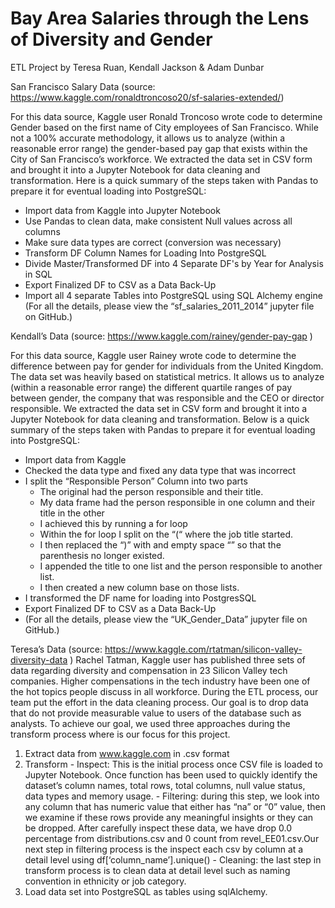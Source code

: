 # Bay Area Salaries through the Lens of Diversity and Gender

ETL Project by Teresa Ruan, Kendall Jackson & Adam Dunbar



San Francisco Salary Data (source: https://www.kaggle.com/ronaldtroncoso20/sf-salaries-extended/)

For this data source, Kaggle user Ronald Troncoso wrote code to determine Gender based on the first name of City employees of San Francisco. While not a 100% accurate methodology, it allows us to analyze (within a reasonable error range) the gender-based pay gap that exists within the City of San Francisco’s workforce. We extracted the data set in CSV form and brought it into a Jupyter Notebook for data cleaning and transformation. Here is a quick summary of the steps taken with Pandas to prepare it for eventual loading into PostgreSQL:
- Import data from Kaggle into Jupyter Notebook
- Use Pandas to clean data, make consistent Null values across all columns
- Make sure data types are correct (conversion was necessary)
- Transform DF Column Names for Loading Into PostgreSQL
- Divide Master/Transformed DF into 4 Separate DF's by Year for Analysis in SQL
-	Export Finalized DF to CSV as a Data Back-Up
-	Import all 4 separate Tables into PostgreSQL using SQL Alchemy engine
(For all the details, please view the “sf_salaries_2011_2014” jupyter file on GitHub.)

Kendall’s Data (source: https://www.kaggle.com/rainey/gender-pay-gap ) 

For this data source, Kaggle user Rainey wrote code to determine the difference between pay for gender for individuals from the United Kingdom. The data set was heavily based on statistical metrics. It allows us to analyze (within a reasonable error range) the different quartile ranges of pay between gender, the company that was responsible and the CEO or director responsible.  We extracted the data set in CSV form and brought it into a Jupyter Notebook for data cleaning and transformation. Below is a quick summary of the steps taken with Pandas to prepare it for eventual loading into PostgreSQL:
- Import data from Kaggle
- Checked the data type and fixed any data type that was incorrect
- I split the “Responsible Person” Column into two parts
   - The original had the person responsible and their title.
   - My data frame had the person responsible in one column and their title in the other
   - I achieved this by running a for loop
   - Within the for loop I split on the “(“ where the job title started.
   - I then replaced the “)” with and empty space “” so that the parenthesis no longer existed.
   - I appended the title to one list and the person responsible to another list.
   - I then created a new column base on those lists.
- I transformed the DF name for loading into PostgresSQL
- Export Finalized DF to CSV as a Data Back-Up
- (For all the details, please view the “UK_Gender_Data” jupyter file on GitHub.)

Teresa’s Data (source: https://www.kaggle.com/rtatman/silicon-valley-diversity-data ) 
Rachel Tatman, Kaggle user has published three sets of data regarding diversity and compensation in 23 Silicon Valley tech companies. Higher compensations in the tech industry have been one of the hot topics people discuss in all workforce.
During the ETL process, our team put the effort in the data cleaning process. Our goal is to drop data that do not provide measurable value to users of the database such as analysts.  To achieve our goal, we used three approaches during the transform process where is our focus for this project.
1) Extract data from www.kaggle.com in .csv format
2) Transform
          	- Inspect: This is the initial process once CSV file is loaded to Jupyter Notebook. Once function has been used to quickly identify the dataset’s column names, total rows, total columns, null value status, data types and memory usage.
          	- Filtering: during this step, we look into any column that has numeric value that either has “na” or “0” value, then we examine if these rows provide any meaningful insights or they can be dropped.  After carefully inspect these data, we have drop 0.0 percentage from distributions.csv and 0 count from revel_EE01.csv.Our next step in filtering process is the inspect each csv by column at a detail level using  df[‘column_name’].unique()
          	- Cleaning: the last step in transform process is to clean data at detail level such as naming convention in ethnicity or job category. 
3) Load data set into PostgreSQL as tables using sqlAlchemy. 


